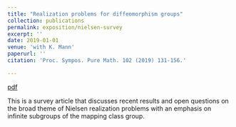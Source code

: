 ```yaml
---
title: "Realization problems for diffeomorphism groups"
collection: publications
permalink: exposition/nielsen-survey
excerpt: ''
date: 2019-01-01
venue: 'with K. Mann'
paperurl: ''
citation: 'Proc. Sympos. Pure Math. 102 (2019) 131-156.'

---
```


[pdf](http://bena-tshishiku.github.io/files/papers/nielsen-survey.pdf)

This is a survey article that discusses recent results and open questions on the 
broad theme of Nielsen realization problems with an emphasis on infinite subgroups 
of the mapping class group. 

